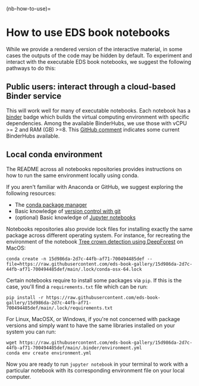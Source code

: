(nb-how-to-use)=

# How to use EDS book notebooks

While we provide a rendered version of the interactive material, in some cases the outputs of the code may be hidden by default. 
To experiment and interact with the executable EDS book notebooks, we suggest the following pathways to do this:

## Public users: interact through a cloud-based Binder service 
This will work well for many of executable notebooks.
Each notebook has a [binder](https://mybinder.readthedocs.io/en/latest/index.html) badge which builds the virtual computing environment with specific dependencies.
Among the available BinderHubs, we use those with vCPU >= 2 and RAM (GB) >=8. 
This [GitHub comment](https://github.com/pangeo-data/pangeo-binder/issues/195#issuecomment-989107771) indicates some current BinderHubs available.   

## Local conda environment
The README across all notebooks repositories provides instructions on how to run the same environment locally using conda. 

If you aren't familiar with Anaconda or GitHub, we suggest exploring the following resources:

* The [conda package manager](https://docs.conda.io/en/latest/)
* Basic knowledge of [version control with git](https://git-scm.com)
* (optional) Basic knowledge of [Jupyter notebooks](https://jupyter-notebook.readthedocs.io/en/stable/)

Notebooks repositories also provide lock files for installing exactly the same package across different operating system. 
For instance, for recreating the environment of the notebook [Tree crown detection using DeepForest](https://github.com/eds-book-gallery/15d986da-2d7c-44fb-af71-700494485def) on MacOS:

```
conda create -n 15d986da-2d7c-44fb-af71-700494485def --file=https://raw.githubusercontent.com/eds-book-gallery/15d986da-2d7c-44fb-af71-700494485def/main/.lock/conda-osx-64.lock
```

Certain notebooks require to install some packages via `pip`. If this is the case, you'll find a `requirements.txt` file which can be run:

```
pip install -r https://raw.githubusercontent.com/eds-book-gallery/15d986da-2d7c-44fb-af71-700494485def/main/.lock/requirements.txt
```

For Linux, MacOSX, or Windows, if you're not concerned with package versions and simply want to have the same libraries installed on your system you can run:

```
wget https://raw.githubusercontent.com/eds-book-gallery/15d986da-2d7c-44fb-af71-700494485def/main/.binder/environment.yml
conda env create environment.yml
```

Now you are ready to run `jupyter notebook` in your terminal to work with a particular notebook with its corresponding environment file on your local computer.